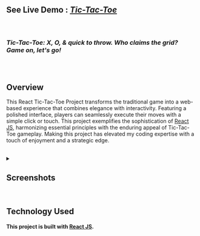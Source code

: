 ## See Live Demo : <strong><em>[Tic-Tac-Toe](https://asa2468.github.io/Tic-Tac-Toe/)</em></strong>
<br>

##
### *Tic-Tac-Toe: X, O, & quick to throw. Who claims the grid? Game on, let's go!*
##
<br>

## Overview
This React Tic-Tac-Toe Project transforms the traditional game into a web-based experience that combines elegance with interactivity. Featuring a polished interface, players can seamlessly execute their moves with a simple click or touch. This project exemplifies the sophistication of [React JS](https://reactjs.org/), harmonizing essential principles with the enduring appeal of Tic-Tac-Toe gameplay. Making this project has elevated my coding expertise with a touch of enjoyment and a strategic edge.

<br>
<details>
  <summary><h2>Screenshots</h2></summary>

  ![Screenshot 1](https://github.com/Asa2468/Tic-Tac-Toe/blob/main/public/website-screenshot.png)
  ![Screenshot 2](https://github.com/Asa2468/Tic-Tac-Toe/blob/main/public/website-screenshot-game-over.png)

</details>

<br>

## Technology Used
#### This project  is built with [React JS](https://reactjs.org/).

<br>
